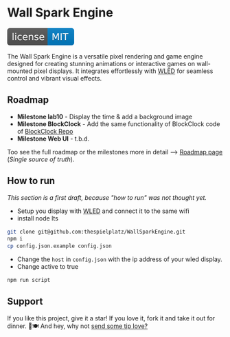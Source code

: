 # Wall Spark Engine

[![MIT License Badge](docs/img/license-badge.svg)](LICENSE)

The Wall Spark Engine is a versatile pixel rendering and game engine designed for creating stunning animations or interactive games on wall-mounted pixel displays. It integrates effortlessly with [WLED](https://kno.wled.ge/) for seamless control and vibrant visual effects.

## Roadmap

- **Milestone lab10** - Display the time & add a background image
- **Milestone BlockClock** - Add the same functionality of BlockClock code of [BlockClock Repo](https://github.com/thespielplatz/tspi-blockclock)
- **Milestone Web UI** - t.b.d.

Too see the full roadmap or the milestones more in detail --> [Roadmap page](https://thespielplatz.notion.site/Wall-Spark-Roadmap-11a5896652c4805589b2e5b6cde2bb28) (*Single source of truth*).

## How to run

*This section is a first draft, because "how to run" was not thought yet.*


- Setup you display with [WLED](https://kno.wled.ge/) and connect it to the same wifi
- install node lts

```bash
git clone git@github.com:thespielplatz/WallSparkEngine.git
npm i
cp config.json.example config.json
```

- Change the `host` in `config.json` with the ip address of your wled display.
- Change active to true

```bash
npm run script
```

## Support

If you like this project, give it a star! If you love it, fork it and take it out for dinner. 🌟🍽️ And hey, why not [send some tip love?](https://thespielplatz.com/tip-jar)
